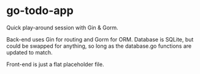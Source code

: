 # go-todo-app

Quick play-around session with Gin & Gorm.

Back-end uses Gin for routing and Gorm for ORM. Database is SQLite, but could be
swapped for anything, so long as the database.go functions are updated to match.

Front-end is just a flat placeholder file.
